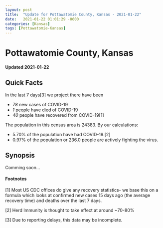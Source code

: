 ```yaml
---
layout: post
title:  "Update for Pottawatomie County, Kansas - 2021-01-22"
date:   2021-01-22 01:01:29 -0600
categories: [Kansas]
tags: [Pottawatomie-Kansas]
---
```


# Pottawatomie County, Kansas
#### Updated 2021-01-22

## Quick Facts

In the last 7 days[3] we project there have been
- *78* new cases of COVID-19
- *1* people have died of COVID-19
- *40* people have recovered from COVID-19[1]

The population in this census area is 24383. By our calculations:
- 5.70% of the population have had COVID-19.[2]
- 0.97% of the population or 236.0 people are actively fighting the virus.

## Synopsis

Comming soon...


#### Footnotes

[1] Most US CDC offices do give any recovery statistics- we base this on a formula which looks at confirmed new cases
15 days ago (the average recovery time) and deaths over the last 7 days.

[2] Herd Immunity is thought to take effect at around ~70-80%

[3] Due to reporting delays, this data may be incomplete.
 
    